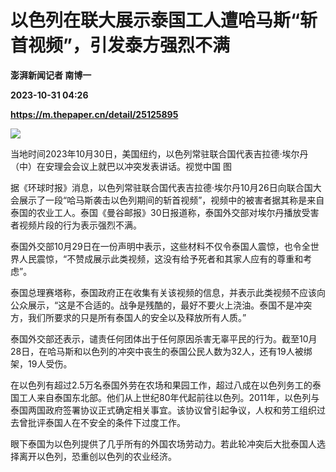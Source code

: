 # 以色列在联大展示泰国工人遭哈马斯“斩首视频”，引发泰方强烈不满
**澎湃新闻记者 南博一**

**2023-10-31 04:26**

**https://m.thepaper.cn/detail/25125895**

![](https://imagecloud.thepaper.cn/thepaper/image/276/338/132.png)

当地时间2023年10月30日，美国纽约，以色列常驻联合国代表吉拉德·埃尔丹（中）在安理会会议上就巴以冲突发表讲话。视觉中国 图

据《环球时报》消息，以色列常驻联合国代表吉拉德·埃尔丹10月26日向联合国大会展示了一段“哈马斯袭击以色列期间的斩首视频”，视频中的被害者据其称是来自泰国的农业工人。泰国《曼谷邮报》30日报道称，泰国外交部对埃尔丹播放受害者视频片段的行为表示强烈不满。

泰国外交部10月29日在一份声明中表示，这些材料不仅令泰国人震惊，也令全世界人民震惊，“不赞成展示此类视频，这没有给予死者和其家人应有的尊重和考虑”。

泰国总理赛塔称，泰国政府正在收集有关该视频的信息，并表示此类视频不应该向公众展示，“这是不合适的。战争是残酷的，最好不要火上浇油。泰国不是冲突方，我们所要求的只是所有泰国人的安全以及释放所有人质。”

泰国外交部还表示，谴责任何团体出于任何原因杀害无辜平民的行为。截至10月28日，在哈马斯和以色列的冲突中丧生的泰国公民人数为32人，还有19人被绑架，19人受伤。

在以色列有超过2.5万名泰国外劳在农场和果园工作，超过八成在以色列务工的泰国工人来自泰国东北部。他们从上世纪80年代起前往以色列。2011年，以色列与泰国两国政府签署协议正式确定相关事宜。该协议曾引起争议，人权和劳工组织过去曾批评泰国人在不安全的条件下过度工作。

眼下泰国为以色列提供了几乎所有的外国农场劳动力。若此轮冲突后大批泰国人选择离开以色列，恐重创以色列的农业经济。